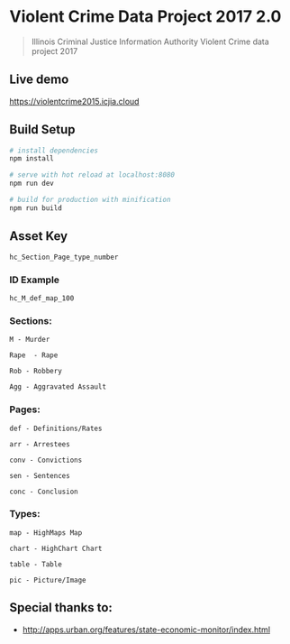 # Violent Crime Data Project 2017 2.0

> Illinois Criminal Justice Information Authority Violent Crime data project 2017

## Live demo

https://violentcrime2015.icjia.cloud

## Build Setup

``` bash
# install dependencies
npm install

# serve with hot reload at localhost:8080
npm run dev

# build for production with minification
npm run build
```

## Asset Key
```
hc_Section_Page_type_number
```

### ID Example

```
hc_M_def_map_100
```

### Sections:

```
M - Murder

Rape  - Rape

Rob - Robbery

Agg - Aggravated Assault
```

### Pages:

```
def - Definitions/Rates

arr - Arrestees

conv - Convictions

sen - Sentences

conc - Conclusion
```

### Types:

```
map - HighMaps Map

chart - HighChart Chart

table - Table

pic - Picture/Image

```
## Special thanks to:
- http://apps.urban.org/features/state-economic-monitor/index.html
